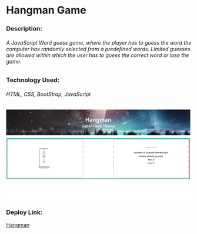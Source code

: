 # Hangman Game

### Description:

###### A JavaScript Word guess game, where the player has to guess the word the computer has randomly selected from a predefined words. Limited guesses are allowed within which the user has to guess the correct word or lose the game.

### Technology Used:

###### HTML, CSS, BootStrap, JavaScript

![Game Image](/assets/images/hangman.png)

### Deploy Link:

[Hangman](https://atrinik11.github.io/hangman/)
